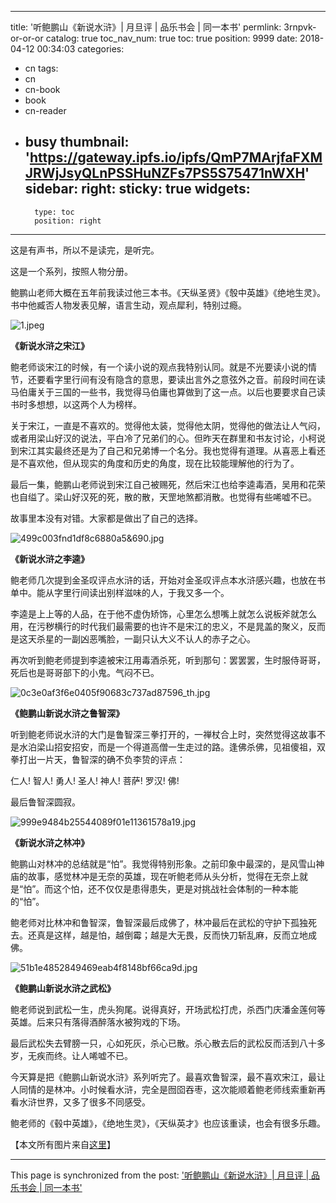 
---
title: '听鲍鹏山《新说水浒》| 月旦评 | 品乐书会 | 同一本书'
permlink: 3rnpvk-or-or-or
catalog: true
toc_nav_num: true
toc: true
position: 9999
date: 2018-04-12 00:34:03
categories:
- cn
tags:
- cn
- cn-book
- book
- cn-reader
- busy
thumbnail: 'https://gateway.ipfs.io/ipfs/QmP7MArjfaFXMJRWjJsyQLnPSSHuNZFs7PS5S75471nWXH'
sidebar:
    right:
        sticky: true
widgets:
    -
        type: toc
        position: right
---


这是有声书，所以不是读完，是听完。

这是一个系列，按照人物分册。

鲍鹏山老师大概在五年前我读过他三本书。《天纵圣贤》《彀中英雄》《绝地生灵》。书中他臧否人物发表见解，语言生动，观点犀利，特别过瘾。

![1.jpeg](https://gateway.ipfs.io/ipfs/QmP7MArjfaFXMJRWjJsyQLnPSSHuNZFs7PS5S75471nWXH)

**《新说水浒之宋江》**

鲍老师谈宋江的时候，有一个读小说的观点我特别认同。就是不光要读小说的情节，还要看字里行间有没有隐含的意思，要读出言外之意弦外之音。前段时间在读马伯庸关于三国的一些书，我觉得马伯庸也算做到了这一点。以后也要要求自己读书时多想想，以这两个人为榜样。

关于宋江，一直是不喜欢的。觉得他太装，觉得他太阴，觉得他的做法让人气闷，或者用梁山好汉的说法，平白冷了兄弟们的心。但昨天在群里和书友讨论，小柯说到宋江其实最终还是为了自己和兄弟博一个名分。我也觉得有道理。从喜恶上看还是不喜欢他，但从现实的角度和历史的角度，现在比较能理解他的行为了。

最后一集，鲍鹏山老师说到宋江自己被赐死，然后宋江也给李逵毒酒，吴用和花荣也自缢了。梁山好汉死的死，散的散，天罡地煞都消散。也觉得有些唏嘘不已。

故事里本没有对错。大家都是做出了自己的选择。

![499c003fnd1df8c6880a5&690.jpg](https://gateway.ipfs.io/ipfs/QmRc9ucVZGJvbu4ioApJ7iERipKc25UTVHvNXRVAaR2aaR)


**《新说水浒之李逵》**

鲍老师几次提到金圣叹评点水浒的话，开始对金圣叹评点本水浒感兴趣，也放在书单中。能从字里行间读出别样滋味的人，于我又多一个。

李逵是上上等的人品，在于他不虚伪矫饰，心里怎么想嘴上就怎么说板斧就怎么用，在污秽横行的时代我们最需要的也许不是宋江的忠义，不是晁盖的聚义，反而是这天杀星的一副凶恶嘴脸，一副只认大义不认人的赤子之心。

再次听到鲍老师提到李逵被宋江用毒酒杀死，听到那句：罢罢罢，生时服侍哥哥，死后也是哥哥部下的小鬼。气闷不已。

![0c3e0af3f6e0405f90683c737ad87596_th.jpg](https://gateway.ipfs.io/ipfs/Qma1yr5yU7kchcCyAfoSfGHHz1kmtgR56dgyvJQ12FqoW9)


**《鲍鹏山新说水浒之鲁智深》**

听到鲍老师说水浒的大门是鲁智深三拳打开的，一禅杖合上时，突然觉得这故事不是水泊梁山招安招安，而是一个得道高僧一生走过的路。逢佛杀佛，见祖傻祖，双拳打出一片天，鲁智深的确不负李贽的评点：

仁人!
智人!
勇人!
圣人!
神人!
菩萨!
罗汉!
佛!

最后鲁智深圆寂。


![999e9484b25544089f01e11361578a19.jpg](https://gateway.ipfs.io/ipfs/QmR79uCMQqjqm3FxGudNpiKr3QtqodCNru9ckaPhmjK5Lv)


**《新说水浒之林冲》**

鲍鹏山对林冲的总结就是“怕”。我觉得特别形象。之前印象中最深的，是风雪山神庙的故事，感觉林冲是无奈的英雄，现在听鲍老师从头分析，觉得在无奈上就是“怕”。而这个怕，还不仅仅是患得患失，更是对挑战社会体制的一种本能的“怕”。

鲍老师对比林冲和鲁智深，鲁智深最后成佛了，林冲最后在武松的守护下孤独死去。还真是这样，越是怕，越倒霉；越是大无畏，反而快刀斩乱麻，反而立地成佛。

![51b1e4852849469eab4f8148bf66ca9d.jpg](https://gateway.ipfs.io/ipfs/QmRkuh5fjAmvUX5xkeBRGGS4hxmB9x3uzL91RpZbe2YwZh)


**《鲍鹏山新说水浒之武松》**

鲍老师说到武松一生，虎头狗尾。说得真好，开场武松打虎，杀西门庆潘金莲何等英雄。后来只有落得酒醉落水被狗戏的下场。

最后武松失去臂膀一只，心如死灰，杀心已散。杀心散去后的武松反而活到八十多岁，无疾而终。让人唏嘘不已。

今天算是把《鲍鹏山新说水浒》系列听完了。最喜欢鲁智深，最不喜欢宋江，最让人同情的是林冲。小时候看水浒，完全是囫囵吞枣，这次能顺着鲍老师线索重新再看水浒世界，又多了很多不同感受。

鲍老师的《毂中英雄》，《绝地生灵》，《天纵英才》也应该重读，也会有很多乐趣。

【本文所有图片来自[这里](https://baike.baidu.com/pic/%E6%88%B4%E6%95%A6%E9%82%A6%E6%B0%B4%E6%B5%92%E4%BA%BA%E7%89%A9%E8%B0%B1/1880510/1899248/2e6fa738f0b94ba9d46225f1?fr=lemma#aid=1899248&pic=9a1151c2b88b815ee4dd3bf1)】

- - -

This page is synchronized from the post: ['听鲍鹏山《新说水浒》| 月旦评 | 品乐书会 | 同一本书'](https://steemit.com/@weisheng167388/3rnpvk-or-or-or)
